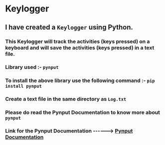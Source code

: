 # Keylogger

## I have created a `Keylogger` using Python.

### This Keylogger will track the activities (keys pressed) on a keyboard and will save the activities (keys pressed) in a text file.

### Library used :- `pynput`

### To install the above library use the following command :-  `pip install pynput`
### Create a text file in the same directory as `Log.txt`
### Please do read the Pynput Documentation to know more about `pynput`
### Link for the Pynput Documentation ------> <a href="https://pypi.org/project/pynput/">Pynput Documentation</a>

